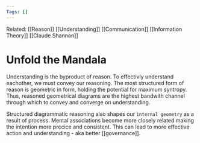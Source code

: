 ```yaml
---
Tags: []
---
```

Related: [[Reason]] [[Understanding]] [[Communication]] [[Information Theory]] [[Claude Shannon]]
# Unfold the Mandala

Understanding is the byproduct of reason. To effectivly understand eachother, we must convey our reasoning. The most structured form of reason is geometric in form, holding the potential for maximum syntropy. Thus, reasoned geometrical diagrams are the highest bandwith channel through which to convey and converge on understanding. 

Structured diagrammatic reasoning also shapes our `internal geometry` as a result of process. Mental associations become more closely related making the intention more precice and consistent. This can lead to more effective action and understanding - aka better [[governance]].